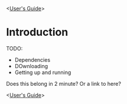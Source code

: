 <[User's Guide](UsersGuide.md)>

# Introduction #

TODO:
  * Dependencies
  * DOwnloading
  * Getting up and running

Does this belong in 2 minute? Or a link to here?

<[User's Guide](UsersGuide.md)>